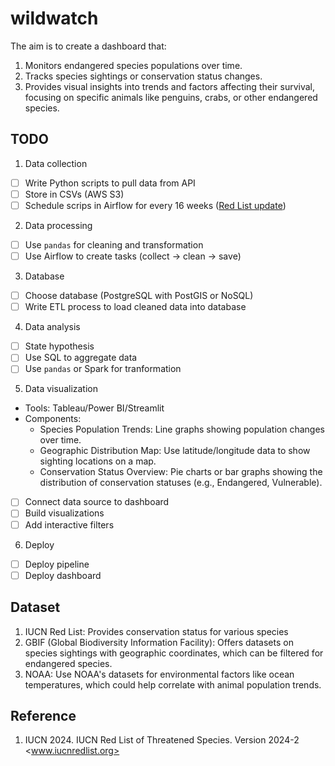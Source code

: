 # wildwatch

The aim is to create a dashboard that:

1. Monitors endangered species populations over time.
2. Tracks species sightings or conservation status changes.
3. Provides visual insights into trends and factors affecting their survival, focusing on specific animals like penguins, crabs, or other endangered species.

## TODO

1. Data collection
- [ ] Write Python scripts to pull data from API
- [ ] Store in CSVs (AWS S3)
- [ ] Schedule scrips in Airflow for every 16 weeks ([Red List update](https://www.iucnredlist.org/assessment/updates#:~:text=To%20ensure%20a%20regular%20flow,at%20least%20twice%20each%20year.))

2. Data processing
- [ ] Use `pandas` for cleaning and transformation
- [ ] Use Airflow to create tasks (collect -> clean -> save)

3. Database
- [ ] Choose database (PostgreSQL with PostGIS or NoSQL)
- [ ] Write ETL process to load cleaned data into database

4. Data analysis
- [ ] State hypothesis 
- [ ] Use SQL to aggregate data
- [ ] Use `pandas` or Spark for tranformation

5. Data visualization

- Tools: Tableau/Power BI/Streamlit
- Components:
  - Species Population Trends: Line graphs showing population changes over time.
  - Geographic Distribution Map: Use latitude/longitude data to show sighting locations on a map.
  - Conservation Status Overview: Pie charts or bar graphs showing the distribution of conservation statuses (e.g., Endangered, Vulnerable).

- [ ] Connect data source to dashboard
- [ ] Build visualizations
- [ ] Add interactive filters

6. Deploy
- [ ] Deploy pipeline
- [ ] Deploy dashboard

## Dataset

1. IUCN Red List: Provides conservation status for various species
2. GBIF (Global Biodiversity Information Facility): Offers datasets on species sightings with geographic coordinates, which can be filtered for endangered species.
3. NOAA: Use NOAA's datasets for environmental factors like ocean temperatures, which could help correlate with animal population trends.

## Reference

1. IUCN 2024. IUCN Red List of Threatened Species. Version 2024-2 <www.iucnredlist.org>